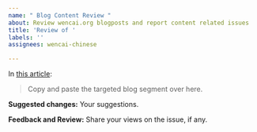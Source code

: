 ```yaml
---
name: " Blog Content Review "
about: Review wencai.org blogposts and report content related issues
title: 'Review of '
labels: ''
assignees: wencai-chinese

---
```


In [this article](link-to-article):

> Copy and paste the targeted blog segment over here.
>

**Suggested changes:**
Your suggestions.

**Feedback and Review:**
Share your views on the issue, if any.
